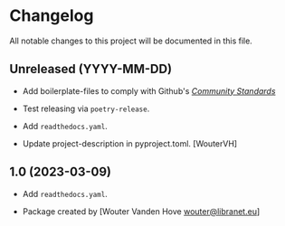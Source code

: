 # Changelog

All notable changes to this project will be documented in this file.


## Unreleased (YYYY-MM-DD)

- Add boilerplate-files to comply with Github's [_Community Standards_](https://github.com/libranet/autoadd-bindir/community)

- Test releasing via ``poetry-release``.

- Add ``readthedocs.yaml``.

- Update project-description in pyproject.toml. [WouterVH]


## 1.0 (2023-03-09)

- Add ``readthedocs.yaml``.

- Package created by [Wouter Vanden Hove <wouter@libranet.eu>]
